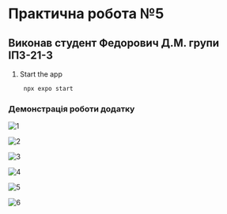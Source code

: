 # Практична робота №5
## Виконав студент Федорович Д.М. групи ІПЗ-21-3
1. Start the app

   ```bash
    npx expo start
   ```
### Демонстрація роботи додатку
![1](assets/images/screenshots/1.png)

![2](assets/images/screenshots/2.png)

![3](assets/images/screenshots/3.png)

![4](assets/images/screenshots/4.png)

![5](assets/images/screenshots/5.png)

![6](assets/images/screenshots/6.png)

